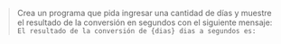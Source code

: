 > Crea un programa que pida ingresar una cantidad de días y muestre el resultado de la conversión en segundos con el siguiente mensaje: `El resultado de la conversión de {dias} dias a segundos es: `